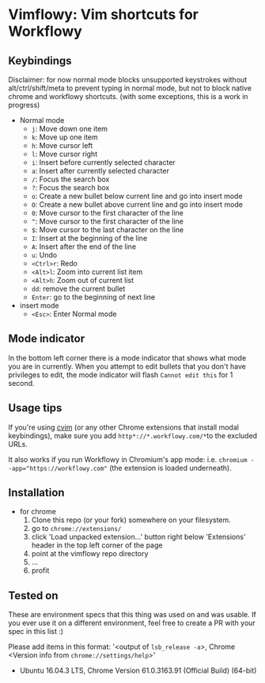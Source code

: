 Vimflowy: Vim shortcuts for Workflowy
=====================================

Keybindings
-----------

Disclaimer: for now normal mode blocks unsupported keystrokes without alt/ctrl/shift/meta to prevent typing in normal mode, but not to block native chrome and workflowy shortcuts. (with some exceptions, this is a work in progress)

* Normal mode
    - `j`: Move down one item
    - `k`: Move up one item
    - `h`: Move cursor left
    - `l`: Move cursor right
    - `i`: Insert before currently selected character
    - `a`: Insert after currently selected character
    - `/`: Focus the search box
    - `?`: Focus the search box
    - `o`: Create a new bullet below current line and go into insert mode
    - `O`: Create a new bullet above current line and go into insert mode
    - `0`: Move cursor to the first character of the line
    - `^`: Move cursor to the first character of the line
    - `$`: Move cursor to the last character on the line
    - `I`: Insert at the beginning of the line
    - `A`: Insert after the end of the line
    - `u`: Undo
    - `<Ctrl>r`: Redo
    - `<Alt>l`: Zoom into current list item
    - `<Alt>h`: Zoom out of current list
    - `dd`: remove the current bullet
    - `Enter`: go to the beginning of next line
* insert mode
    - `<Esc>`: Enter Normal mode

Mode indicator
--------------

In the bottom left corner there is a mode indicator that shows what mode you are in currently. 
When you attempt to edit bullets that you don't have privileges to edit, the mode indicator will flash `Cannot edit this` for 1 second.

Usage tips
----------

If you're using [cvim](https://chrome.google.com/webstore/detail/cvim/ihlenndgcmojhcghmfjfneahoeklbjjh) (or any other Chrome extensions that install modal keybindings), make sure you add `http*://*.workflowy.com/*`to the excluded URLs.

It also works if you run Workflowy in Chromium's app mode: i.e. `chromium --app="https://workflowy.com"` (the extension is loaded underneath).

Installation
------------

* for chrome
  1. Clone this repo (or your fork) somewhere on your filesystem. 
  2. go to `chrome://extensions/`
  3. click 'Load unpacked extension...' button right below 'Extensions' header in the top left corner of the page
  4. point at the vimflowy repo directory
  5. ...
  6. profit

Tested on
---------

These are environment specs that this thing was used on and was usable. If you ever use it on a different environment, feel free to create a PR with your spec in this list :)

Please add items in this format: '<output of `lsb_release -a`>, Chrome <Version info from `chrome://settings/help`>'

* Ubuntu 16.04.3 LTS, Chrome Version 61.0.3163.91 (Official Build) (64-bit)
